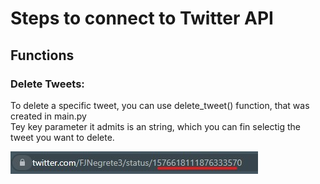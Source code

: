 # Steps to connect to Twitter API


## Functions

### Delete Tweets:
To delete a specific tweet, you can use delete_tweet() function, that was created in main.py  
Tey key parameter it admits is an string, which you can fin selectig the tweet you want to
delete.

<img src="delete_tweet.jpg">